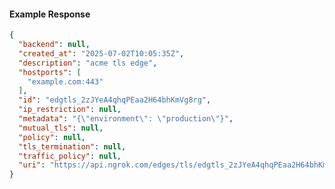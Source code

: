 <!-- Code generated for API Clients. DO NOT EDIT. -->

#### Example Response

```json
{
  "backend": null,
  "created_at": "2025-07-02T10:05:35Z",
  "description": "acme tls edge",
  "hostports": [
    "example.com:443"
  ],
  "id": "edgtls_2zJYeA4qhqPEaa2H64bhKmVg8rg",
  "ip_restriction": null,
  "metadata": "{\"environment\": \"production\"}",
  "mutual_tls": null,
  "policy": null,
  "tls_termination": null,
  "traffic_policy": null,
  "uri": "https://api.ngrok.com/edges/tls/edgtls_2zJYeA4qhqPEaa2H64bhKmVg8rg"
}
```
